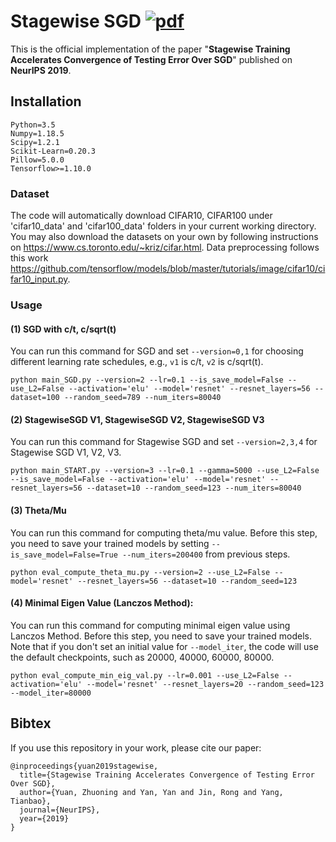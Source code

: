 # Stagewise SGD  [![pdf](https://img.shields.io/badge/Arxiv-pdf-orange.svg?style=flat)](https://proceedings.neurips.cc/paper/2019/file/fcdf25d6e191893e705819b177cddea0-Paper.pdf)

This is the official implementation of the paper "**Stagewise Training Accelerates Convergence of Testing Error Over SGD**" published on **NeurIPS 2019**. 

## Installation
```
Python=3.5
Numpy=1.18.5 
Scipy=1.2.1
Scikit-Learn=0.20.3
Pillow=5.0.0
Tensorflow>=1.10.0
```

### Dataset
The code will automatically download CIFAR10, CIFAR100 under 'cifar10_data' and 'cifar100_data' folders in your current working directory. You may also download the datasets on your own by following instructions on https://www.cs.toronto.edu/~kriz/cifar.html. Data preprocessing follows this work https://github.com/tensorflow/models/blob/master/tutorials/image/cifar10/cifar10_input.py.



### Usage

#### (1) SGD with c/t, c/sqrt(t)
You can run this command for SGD and set `--version=0,1` for choosing different learning rate schedules, e.g., `v1` is c/t, `v2` is c/sqrt(t).
```
python main_SGD.py --version=2 --lr=0.1 --is_save_model=False --use_L2=False --activation='elu' --model='resnet' --resnet_layers=56 --dataset=100 --random_seed=789 --num_iters=80040
```
#### (2) StagewiseSGD V1, StagewiseSGD V2, StagewiseSGD V3
You can run this command for Stagewise SGD and set `--version=2,3,4` for Stagewise SGD V1, V2, V3.
```
python main_START.py --version=3 --lr=0.1 --gamma=5000 --use_L2=False --is_save_model=False --activation='elu' --model='resnet' --resnet_layers=56 --dataset=10 --random_seed=123 --num_iters=80040
```
#### (3) Theta/Mu
You can run this command for computing theta/mu value. Before this step, you need to save your trained models by setting `--is_save_model=False=True --num_iters=200400` from previous steps. 
```
python eval_compute_theta_mu.py --version=2 --use_L2=False --model='resnet' --resnet_layers=56 --dataset=10 --random_seed=123
```

#### (4) Minimal Eigen Value (Lanczos Method): 
You can run this command for computing minimal eigen value using Lanczos Method. Before this step, you need to save your trained models. Note that if you don't set an initial value for `--model_iter`, the code will use the default checkpoints, such as 20000, 40000, 60000, 80000.
```
python eval_compute_min_eig_val.py --lr=0.001 --use_L2=False --activation='elu' --model='resnet' --resnet_layers=20 --random_seed=123 --model_iter=80000
```

## Bibtex 
If you use this repository in your work, please cite our paper:

```
@inproceedings{yuan2019stagewise,
  title={Stagewise Training Accelerates Convergence of Testing Error Over SGD},
  author={Yuan, Zhuoning and Yan, Yan and Jin, Rong and Yang, Tianbao},
  journal={NeurIPS},
  year={2019}
}
```
